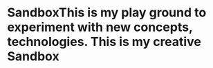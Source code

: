 # SandboxThis is my play ground to experiment with new concepts, technologies. This is my creative Sandbox
